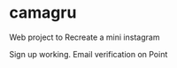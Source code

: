# camagru
Web project to Recreate a mini instagram

Sign up working. Email verification on Point
#
#
#
